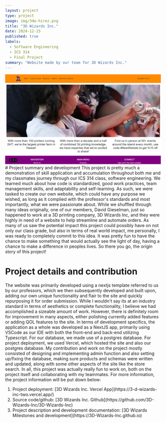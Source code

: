 ```yaml
---
layout: project
type: project
image: img/3dw-hirez.png
title: "3D Wizards Inc."
date: 2024-12-15
published: true
labels:
  - Software Engineering
  - ICS 314
  - Final Project
summary: "Website made by our team for 3D Wizards Inc."
---
```

<img width="800px" class="rounded justify-content: center" src="../img/3dwiz-homepage.png">
# Project summary and development
  This project is pretty much a demonstration of skill application and accumulation throughout both me and my classmates journey through our ICS 314 class, software engineering. We learned much about how code is standardized, good work practices,
  team management skills, and adaptability and self-learning. As such, we were tasked to create our own website, which could have any purpose we wished, as long as it complied with the professor's standards and most importantly, what we were 
  passionate about. While we shuffled through many ideas originally, one of our members, David Gieselman, just so happened to work at a 3D printing company, 3D Wizards Inc, and they were highly in need of a website to help streamline and automate
  orders. As many of us saw the potential impact this project could possibly have on not only our class grade, but also in terms of real world impact, me personally, I was ready to completely commit to this idea. It was pretty fun to have the chance
  to make something that would actually see the light of day, having a chance to make a difference in peoples lives. So there you go, the origin story of this project!

# Project details and contribution
  The website was primarily developed using a nextjs template referred to us by our professors, which we then subsequently developed and built upon, adding our own unique functionality and flair to the site and quickly repurposing it for order submission.
  While I wouldn't say its at an industry standard in terms of aesthetics or complete functionality, I believe we had accomplished a sizeable amount of work. However, there is definitely room for improvement in many aspects, either polishing currently added features
  or adding QOL features to the site. In terms of development specifics, the application as a whole was developed as a NextJS app, primarily using VSCode as our IDE with both the front-end and back-end utilizing Typescript. For our database, we made use of a postgres
  database. For project deployment, we used Vercel, which hosted the site and also our postgres database. My contribution and work on the project mostly consisted of designing and implementing admin function and also setting up/fixing the database, making sure products
  and schemas were written and updated, along with some other aspects of the site like the store search. In all, this project was actually really fun to work on, both on the project itself and collaborating with my teammates. For more information, the project information will be put down below:

  <ol>
    <li>Project deployment: [3D Wizards Inc. Vercel App](https://3-d-wizards-inc-two.vercel.app/)</li>
    <li>Source code/github: [3D Wizards Inc. Github](https://github.com/3D-Wizards-Inc/3D-Wizards-Inc)</li>
    <li>Project description and development documentation: [3D Wizards Milestones and development](https://3D-Wizards-Inc.github.io)</li>
  </ol>
